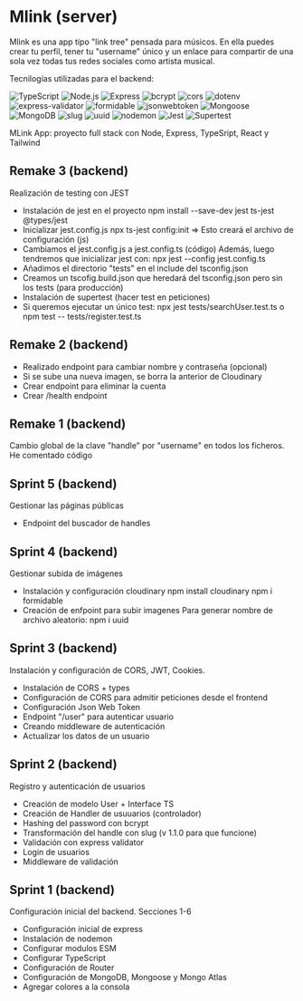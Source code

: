 # Mlink (server)

Mlink es una app tipo "link tree" pensada para músicos. En ella puedes crear tu perfil, tener tu "username" único y un enlace para compartir de una sola vez todas tus redes sociales como artista musical.

Tecnilogías utilizadas para el backend:

![TypeScript](https://img.shields.io/badge/TypeScript-3178C6?style=flat&logo=typescript&logoColor=white)
![Node.js](https://img.shields.io/badge/Node.js-339933?style=flat&logo=node.js&logoColor=white)
![Express](https://img.shields.io/badge/Express-000000?style=flat&logo=express&logoColor=white)
![bcrypt](https://img.shields.io/badge/bcrypt-CC3534?style=flat&logo=npm&logoColor=white)
![cors](https://img.shields.io/badge/cors-CC3534?style=flat&logo=npm&logoColor=white)
![dotenv](https://img.shields.io/badge/dotenv-CC3534?style=flat&logo=npm&logoColor=white)
![express-validator](https://img.shields.io/badge/express--validator-CC3534?style=flat&logo=npm&logoColor=white)
![formidable](https://img.shields.io/badge/formidable-CC3534?style=flat&logo=npm&logoColor=white)
![jsonwebtoken](https://img.shields.io/badge/jsonwebtoken-CC3534?style=flat&logo=npm&logoColor=white)
![Mongoose](https://img.shields.io/badge/Mongoose-880000?style=flat&logo=mongodb&logoColor=white)
![MongoDB](https://img.shields.io/badge/MongoDB-47A248?style=flat&logo=mongodb&logoColor=white)
![slug](https://img.shields.io/badge/slug-CC3534?style=flat&logo=npm&logoColor=white)
![uuid](https://img.shields.io/badge/uuid-CC3534?style=flat&logo=npm&logoColor=white)
![nodemon](https://img.shields.io/badge/nodemon-76D04B?style=flat&logo=npm&logoColor=white)
![Jest](https://img.shields.io/badge/Jest-C21325?style=flat&logo=jest&logoColor=white)
![Supertest](https://img.shields.io/badge/supertest-CC3534?style=flat&logo=npm&logoColor=white)


MLink App: proyecto full stack con Node, Express, TypeSript, React y Tailwind

## Remake 3 (backend)

Realización de testing con JEST

* Instalación de jest en el proyecto
    npm install --save-dev jest ts-jest @types/jest
* Inicializar jest.config.js
    npx ts-jest config:init => Esto creará el archivo de configuración (js)
* Cambiamos el jest.config.js a jest.config.ts (código)
    Además, luego tendremos que inicializar jest con:
    npx jest --config jest.config.ts
* Añadimos el directorio "tests" en el include del tsconfig.json
* Creamos un tscofig.build.json que heredará del tsconfig.json pero sin los tests (para producción)
* Instalación de supertest (hacer test en peticiones)
* Si queremos ejecutar un único test:
    npx jest tests/searchUser.test.ts
    o
    npm test -- tests/register.test.ts

## Remake 2 (backend)

* Realizado endpoint para cambiar nombre y contraseña (opcional)
* Si se sube una nueva imagen, se borra la anterior de Cloudinary
* Crear endpoint para eliminar la cuenta
* Crear /health endpoint

## Remake 1 (backend)

Cambio global de la clave "handle" por "username" en todos los ficheros.
He comentado código

## Sprint 5 (backend)

Gestionar las páginas públicas

* Endpoint del buscador de handles

## Sprint 4 (backend)

Gestionar subida de imágenes

* Instalación y configuración cloudinary
npm install cloudinary
npm i formidable
* Creación de enfpoint para subir imagenes
Para generar nombre de archivo aleatorio: npm i uuid


## Sprint 3 (backend)

Instalación y configuración de CORS, JWT, Cookies.

* Instalación de CORS + types
* Configuración de CORS para admitir peticiones desde el frontend
* Configuración Json Web Token
* Endpoint "/user" para autenticar usuario
* Creando middleware de autenticación
* Actualizar los datos de un usuario

## Sprint 2 (backend)

Registro y autenticación de usuarios

* Creación de modelo User + Interface TS
* Creación de Handler de usuuarios (controlador)
* Hashing del password con bcrypt
* Transformación del handle con slug (v 1.1.0 para que funcione)
* Validación con express validator
* Login de usuarios
* Middleware de validación


## Sprint 1 (backend)

Configuración inicial del backend.
Secciones 1-6

* Configuración inicial de express
* Instalación de nodemon
* Configurar modulos ESM
* Configurar TypeScript
* Configuración de Router
* Configuración de MongoDB, Mongoose y Mongo Atlas
* Agregar colores a la consola
